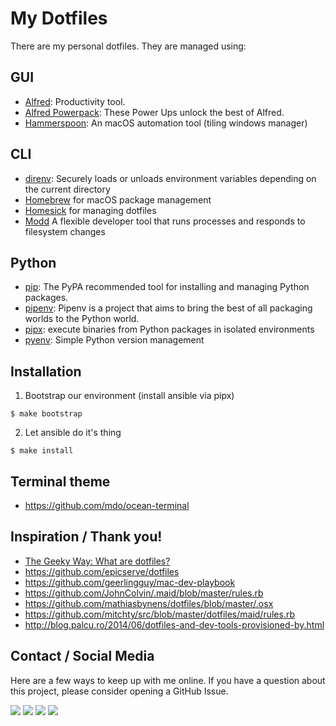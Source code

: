 My Dotfiles
===========

There are my personal dotfiles. They are managed using:

## GUI

- [Alfred][alfred]: Productivity tool. 
- [Alfred Powerpack][alfred-powerpack]: These Power Ups unlock the best of Alfred.
- [Hammerspoon][hammerspoon]: An macOS automation tool (tiling windows manager)

## CLI

- [direnv][direnv]: Securely loads or unloads environment variables depending on the current directory
- [Homebrew][homebrew] for macOS package management
- [Homesick][homesick] for managing dotfiles
- [Modd][modd] A flexible developer tool that runs processes and responds to filesystem changes

## Python

- [pip][pip]: The PyPA recommended tool for installing and managing Python packages.
- [pipenv][pipenv]: Pipenv is a project that aims to bring the best of all packaging worlds to the Python world.
- [pipx][pipx]: execute binaries from Python packages in isolated environments
- [pyenv][pyenv]: Simple Python version management

Installation
------------

1. Bootstrap our environment (install ansible via pipx)

```shell
$ make bootstrap
```

2. Let ansible do it's thing

```shell
$ make install
```

Terminal theme
--------------

- https://github.com/mdo/ocean-terminal

Inspiration / Thank you!
------------------------

- [The Geeky Way: What are dotfiles?](http://www.thegeekyway.com/what-are-dotfiles/)
- https://github.com/epicserve/dotfiles
- https://github.com/geerlingguy/mac-dev-playbook
- https://github.com/JohnColvin/.maid/blob/master/rules.rb
- https://github.com/mathiasbynens/dotfiles/blob/master/.osx
- https://github.com/mitchty/src/blob/master/dotfiles/maid/rules.rb
- http://blog.palcu.ro/2014/06/dotfiles-and-dev-tools-provisioned-by.html

[alfred-powerpack]: https://www.alfredapp.com/powerpack/
[alfred]: https://www.alfredapp.com/
[direnv]: https://direnv.net/
[hammerspoon]: http://www.hammerspoon.org/
[homebrew]: http://brew.sh/
[homesick]: https://github.com/technicalpickles/homesick
[modd]: https://github.com/cortesi/modd
[pip]: https://pip.pypa.io/en/latest/
[pipenv]: http://docs.pipenv.org/en/latest/
[pipx]: https://pipxproject.github.io/pipx/
[pyenv]: https://github.com/yyuu/pyenv

## Contact / Social Media

Here are a few ways to keep up with me online. If you have a question about this project, please consider opening a GitHub Issue. 

[![](https://jefftriplett.com/assets/images/social/github.png)](https://github.com/jefftriplett)
[![](https://jefftriplett.com/assets/images/social/globe.png)](https://jefftriplett.com/)
[![](https://jefftriplett.com/assets/images/social/twitter.png)](https://twitter.com/webology)
[![](https://jefftriplett.com/assets/images/social/docker.png)](https://hub.docker.com/u/jefftriplett/)
